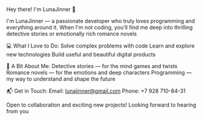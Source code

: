 Hey there! I'm LunaJinner 👋

I'm LunaJinner — a passionate developer who truly loves programming and everything around it. When I'm not coding, you'll find me deep into thrilling detective stories or emotionally rich romance novels

💻 What I Love to Do:
   Solve complex problems with code
   Learn and explore new technologies
   Build useful and beautiful digital products

📖 A Bit About Me:
   Detective stories — for the mind games and twists
   Romance novels — for the emotions and deep characters
   Programming — my way to understand and shape the future

📬 Get in Touch:
    Email: lunajinner@gmail.com
    Phone: +7 928 710-84-31

Open to collaboration and exciting new projects!
Looking forward to hearing from you
